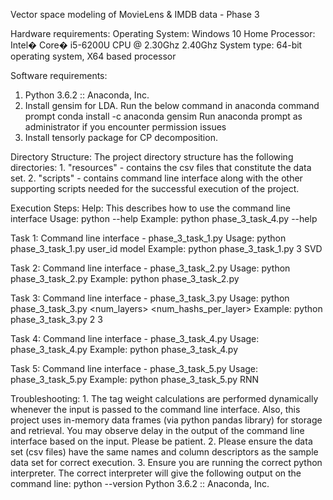 ﻿Vector space modeling of MovieLens & IMDB data - Phase 3

Hardware requirements:
Operating System: Windows 10 Home
Processor: Intel� Core� i5-6200U CPU @ 2.30Ghz 2.40Ghz
System type: 64-bit operating system, X64 based processor

Software requirements:
1. Python 3.6.2 :: Anaconda, Inc.
2. Install gensim for LDA. Run the below command in anaconda command prompt
conda install -c anaconda gensim
Run anaconda prompt as administrator if you encounter permission issues
3. Install tensorly package for CP decomposition.

Directory Structure:
The project directory structure has the following directories:
	1. "resources" - contains the csv files that constitute the data set. 
	2. "scripts" - contains command line interface along with the other supporting scripts needed for the successful execution of the project.

Execution Steps:
Help: This describes how to use the command line interface
Usage: python <command-line-interface> --help
Example: python phase_3_task_4.py --help

Task 1:
Command line interface - phase_3_task_1.py
Usage: python phase_3_task_1.py user_id model
Example: python phase_3_task_1.py 3 SVD

Task 2:
Command line interface - phase_3_task_2.py
Usage: python phase_3_task_2.py
Example: python phase_3_task_2.py

Task 3:
Command line interface - phase_3_task_3.py
Usage: python phase_3_task_3.py <num_layers> <num_hashs_per_layer>
Example: python phase_3_task_3.py 2 3

Task 4:
Command line interface - phase_3_task_4.py
Usage: phase_3_task_4.py
Example: python phase_3_task_4.py

Task 5:
Command line interface - phase_3_task_5.py
Usage: phase_3_task_5.py <model>
Example: python phase_3_task_5.py RNN


Troubleshooting:
	1. The tag weight calculations are performed dynamically whenever the input is passed to the command line interface. Also, this project uses in-memory data frames (via python pandas library) for storage and retrieval. You may observe delay in the output of the command line interface based on the input. Please be patient.
	2. Please ensure the data set (csv files) have the same names and column descriptors as the sample data set for correct execution.
	3. Ensure you are running the correct python interpreter. The correct interpreter will give the following output on the command line:
	 python --version
	 Python 3.6.2 :: Anaconda, Inc.
